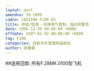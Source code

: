 ```yaml
---
layout: post
amendno: 39-1809
cadno: CAD1996-F100-05
title: 改装/检查--反推电气控制，指示和警告
date: 1996-12-30 00:00:00 +0800
effdate: 1997-01-02 00:00:00 +0800
tag: F100
categories: 民航华东管理局适航处
author: 徐春雷
---
```


##适用范围:
所有F.28MK.0100型飞机

